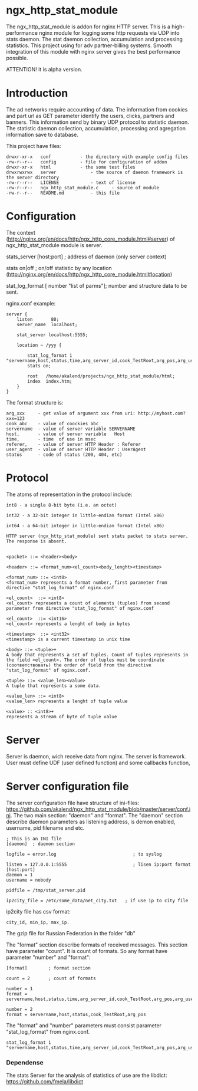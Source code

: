 # ngx_http_stat_module
The ngx_http_stat_module is addon for nginx HTTP server. This is a high-performance nginx module for logging some http requests via UDP into stats daemon.
The stat daemon collection, accumulation and processing statistics. This project using for adv partner-billing systems. 
Smooth integration of this module with nginx server gives the best performance possible.

ATTENTION! it is alpha version.

# Introduction

The ad networks require accounting of data. The information from cookies and part url as GET parameter identify the users, clicks, partners and banners. This information send by binary UDP protocol to statistic daemon. The statistic daemon collection, accumulation, processing and agregation information save to database.


This project have files:

	drwxr-xr-x   conf			- the directory with example config files
	-rw-r--r--   config			- file for configuration of addon
	drwxr-xr-x   html			- the some test files
	drwxrwxrwx   server 			- the source of daemon framework is the server directory
	-rw-r--r--   LICENSE			- text of license
	-rw-r--r--   ngx_http_stat_module.c 	- source of module
	-rw-r--r--   README.md 			- this file


# Configuration

The context (http://nginx.org/en/docs/http/ngx_http_core_module.html#server) of ngx_http_stat_module module is server.


stats_server [host:port] ; 	address of daemon (only server context)

stats on|off ;		 	on/off statistic by any location (http://nginx.org/en/docs/http/ngx_http_core_module.html#location) 

stat_log_format [ number  "list of parms"];  number and structure data to be sent.


nginx.conf example: 


    server {
        listen       80;
        server_name  localhost;

        stat_server localhost:5555;

        location ~ /yyy {

            stat_log_format 1 "servername,host,status,time,arg_server_id,cook_TestRoot,arg_pos,arg_user_id";
            stats on;

            root   /home/akalend/projects/ngx_http_stat_module/html;
            index  index.htm;
        }
    }


The format structure is:

	arg_xxx 	- get value of argument xxx from uri: http://myhost.com?xxx=123 
	cook_abc 	- value of coockies abc
	servername 	- value of server variable SERVERNAME
	host,		- value of server variable   Host
	time,		- time  of use in msec
	referer,	- value of server HTTP Header : Referer
	user_agent	- value of server HTTP Header : UserAgent
	status		- code of status (200, 404, etc)




# Protocol

The atoms of representation in the protocol include:

	int8 - a single 8-bit byte (i.e. an octet)
	
	int32 - a 32-bit integer in little-endian format (Intel x86)
	
	int64 - a 64-bit integer in little-endian format (Intel x86)

	HTTP server (ngx_http_stat_module) sent stats packet to stats server. The response is absent.


	<packet> ::= <header><body>

	<header> ::= <format_num><el_count><body_lenght><timestamp>

	<format_num> ::= <int8>
	<format_num> represents a format number, first parameter from directive "stat_log_format" of nginx.conf

	<el_count>  ::= <int8>
	<el_count> represents a count of elements (tuples) from second parameter from directive "stat_log_format" of nginx.conf

	<el_count>  ::= <int16>
	<el_count> represents a lenght of body in bytes

	<timestamp>  ::= <int32>
	<timestamp> is a current timestamp in unix time

	<body> ::= <tuple>+
	A body that represents a set of tuples. Count of tuples represents in the field <el_count>. The order of tuples must be coordinate (cоответствовать) the order of field from the directive "stat_log_format" of nginx.conf. 

	<tuple> ::= <value_len><value>
	A tuple that represents a some data.

	<value_len> ::= <int8>
	<value_len> represents a lenght of tuple value

	<value> :: <int8>+
	represents a stream of byte of tuple value



# Server

Server is daemon, wich receive data from nginx. The server is framework. User must define UDF (user defined function) and some callbacks function,



# Server configuration file

The server configuration file have structure of ini-files: https://github.com/akalend/ngx_http_stat_module/blob/master/server/conf.ini. The two main section: "daemon" and "format". The "daemon" section describe daemon parameters as listening address, is demon enabled, username, pid filename and etc.


	; This is an INI file
	[daemon]  ; daemon section

	logfile = error.log								; to syslog

	listen = 127.0.0.1:5555 						; lisen ip:port format [host:port]
	daemon = 1
	username = nobody

	pidfile = /tmp/stat_server.pid

	ip2city_file = /etc/some_data/net_city.txt   ; if use ip to city file


ip2city file has csv format: 
	
	city_id, min_ip, max_ip. 


The gzip file for Russian Federation in the folder "db"


The "format" section describe formats of received messages. This section have parameter "count". It is count of formats. So any format have parameter "number" and "format":

	[format] 		; format section
	
	count = 2 		; count of formats

	number = 1
	format = servername,host,status,time,arg_server_id,cook_TestRoot,arg_pos,arg_user_id

	number = 2
	format = servername,host,status,cook_TestRoot,arg_pos

The "format" and "number" parameters must consist parameter "stat_log_format" from nginx.conf.

	stat_log_format 1 "servername,host,status,time,arg_server_id,cook_TestRoot,arg_pos,arg_user_id";


### Dependense

The stats Server for the analysis of statistics of use are the libdict: https://github.com/fmela/libdict




